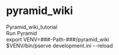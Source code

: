 # pyramid_wiki
Pyramid_wiki_tutorial
<br>Run Pyramid <br>
export VENV=###-Path-###/pyramid_wiki<br>
$VENV/bin/pserve development.ini --reload<br>
